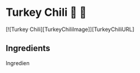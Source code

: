 # Turkey Chili :turkey: :turkey:

[![Turkey Chili][TurkeyChiliImage]][TurkeyChiliURL]


## Ingredients

Ingredien